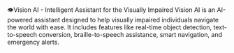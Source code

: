 👁️Vision AI - Intelligent Assistant for the Visually Impaired
Vision AI is an AI-powered assistant designed to help visually impaired individuals navigate the world with ease. It includes features like real-time object detection, text-to-speech conversion, braille-to-speech assistance, smart navigation, and emergency alerts.
